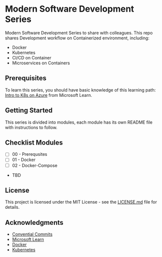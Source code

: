 # Modern Software Development Series

Modern Software Development Series to share with colleagues.
This repo shares Development workflow on Containerized environment, including:

- Docker
- Kubernetes
- CI/CD on Container
- Microservices on Containers

## Prerequisites

To learn this series, you should have basic knowledge of this learning path: [Intro to K8s on Azure](https://learn.microsoft.com/en-us/training/paths/intro-to-kubernetes-on-azure/) from Microsoft Learn.

## Getting Started

This series is divided into modules, each module has its own README file with instructions to follow.

## Checklist Modules

- [ ] 00 - Prerequsites
- [ ] 01 - Docker
- [ ] 02 - Docker-Compose
- TBD

## License

This project is licensed under the MIT License - see the [LICENSE.md](LICENSE.md) file for details.

## Acknowledgments

- [Convential Commits](https://www.conventionalcommits.org/en/v1.0.0/)
- [Microsoft Learn](https://learn.microsoft.com/en-us/)
- [Docker](https://www.docker.com/)
- [Kubernetes](https://kubernetes.io/)
